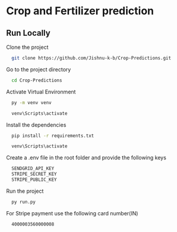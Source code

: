 # Crop and Fertilizer prediction

## Run Locally

Clone the project

```bash
  git clone https://github.com/Jishnu-k-b/Crop-Predictions.git
```

Go to the project directory

```bash
  cd Crop-Predictions
```

Activate Virtual Environment

```bash
  py -m venv venv

  venv\Scripts\activate
```

Install the dependencies

```bash
  pip install -r requirements.txt

  venv\Scripts\activate
```

Create a .env file in the root folder and provide the following keys

```bash
  SENDGRID_API_KEY
  STRIPE_SECRET_KEY
  STRIPE_PUBLIC_KEY
```

Run the project

```bash
  py run.py
```

For Stripe payment use the following card number(IN)

```bash
  4000003560000008
```

